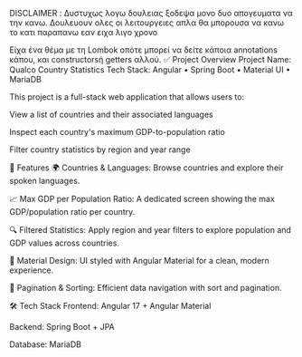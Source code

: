 DISCLAIMER : Δυστυχως λογω δουλειας ξοδεψα μονο δυο απογευματα να την κανω. Δουλευουν ολες οι λειτουργειες απλα θα μπορουσα να κανω το κατι παραπανω εαν ειχα λιγο χρονο

Είχα ένα θέμα με τη Lombok οπότε μπορεί να δείτε κάποια annotations κάπου, και constructorsή getters αλλού. 
✅ Project Overview
Project Name: Qualco Country Statistics
Tech Stack: Angular • Spring Boot • Material UI • MariaDB

This project is a full-stack web application that allows users to:

View a list of countries and their associated languages

Inspect each country's maximum GDP-to-population ratio

Filter country statistics by region and year range

🚀 Features
🌍 Countries & Languages: Browse countries and explore their spoken languages.

📈 Max GDP per Population Ratio: A dedicated screen showing the max GDP/population ratio per country.

🔍 Filtered Statistics: Apply region and year filters to explore population and GDP values across countries.

🎨 Material Design: UI styled with Angular Material for a clean, modern experience.

🔄 Pagination & Sorting: Efficient data navigation with sort and pagination.

🛠 Tech Stack
Frontend: Angular 17 + Angular Material

Backend: Spring Boot + JPA

Database: MariaDB
